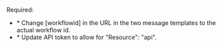 Required:

<ul>
  <li>* Change [workflowid] in the URL in the two message templates to the actual workflow id.</li>
  <li>* Update API token to allow for "Resource": "api".</li>
</ul>
